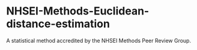 # NHSEI-Methods-Euclidean-distance-estimation
A statistical method accredited by the NHSEI Methods Peer Review Group.
